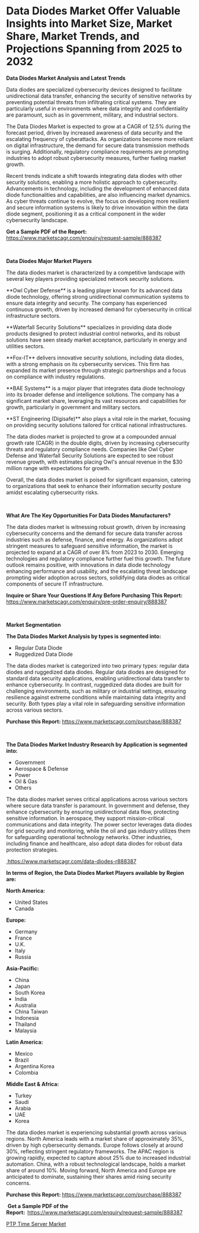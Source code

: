 <p><h1>Data Diodes Market Offer Valuable Insights into Market Size, Market Share, Market Trends, and Projections Spanning from 2025 to 2032</h1></p><p><strong>Data Diodes Market Analysis and Latest Trends</strong></p>
<p><p>Data diodes are specialized cybersecurity devices designed to facilitate unidirectional data transfer, enhancing the security of sensitive networks by preventing potential threats from infiltrating critical systems. They are particularly useful in environments where data integrity and confidentiality are paramount, such as in government, military, and industrial sectors. </p><p>The Data Diodes Market is expected to grow at a CAGR of 12.5% during the forecast period, driven by increased awareness of data security and the escalating frequency of cyberattacks. As organizations become more reliant on digital infrastructure, the demand for secure data transmission methods is surging. Additionally, regulatory compliance requirements are prompting industries to adopt robust cybersecurity measures, further fueling market growth. </p><p>Recent trends indicate a shift towards integrating data diodes with other security solutions, enabling a more holistic approach to cybersecurity. Advancements in technology, including the development of enhanced data diode functionalities and capabilities, are also influencing market dynamics. As cyber threats continue to evolve, the focus on developing more resilient and secure information systems is likely to drive innovation within the data diode segment, positioning it as a critical component in the wider cybersecurity landscape.</p></p>
<p><strong>Get a Sample PDF of the Report:&nbsp;</strong> <a href="https://www.marketscagr.com/enquiry/request-sample/888387?utm_campaign=2326&utm_medium=2&utm_source=Github&utm_content=ia&utm_term=21022025&utm_id=data-diodes">https://www.marketscagr.com/enquiry/request-sample/888387</a></p>
<p>&nbsp;</p>
<p><strong>Data Diodes Major Market Players</strong></p>
<p><p>The data diodes market is characterized by a competitive landscape with several key players providing specialized network security solutions. </p><p>**Owl Cyber Defense** is a leading player known for its advanced data diode technology, offering strong unidirectional communication systems to ensure data integrity and security. The company has experienced continuous growth, driven by increased demand for cybersecurity in critical infrastructure sectors. </p><p>**Waterfall Security Solutions** specializes in providing data diode products designed to protect industrial control networks, and its robust solutions have seen steady market acceptance, particularly in energy and utilities sectors. </p><p>**Fox-IT** delivers innovative security solutions, including data diodes, with a strong emphasis on its cybersecurity services. This firm has expanded its market presence through strategic partnerships and a focus on compliance with industry regulations.</p><p>**BAE Systems** is a major player that integrates data diode technology into its broader defense and intelligence solutions. The company has a significant market share, leveraging its vast resources and capabilities for growth, particularly in government and military sectors.</p><p>**ST Engineering (Digisafe)** also plays a vital role in the market, focusing on providing security solutions tailored for critical national infrastructures. </p><p>The data diodes market is projected to grow at a compounded annual growth rate (CAGR) in the double digits, driven by increasing cybersecurity threats and regulatory compliance needs. Companies like Owl Cyber Defense and Waterfall Security Solutions are expected to see robust revenue growth, with estimates placing Owl's annual revenue in the $30 million range with expectations for growth. </p><p>Overall, the data diodes market is poised for significant expansion, catering to organizations that seek to enhance their information security posture amidst escalating cybersecurity risks.</p></p>
<p>&nbsp;</p>
<p><strong>What Are The Key Opportunities For Data Diodes Manufacturers?</strong></p>
<p><p>The data diodes market is witnessing robust growth, driven by increasing cybersecurity concerns and the demand for secure data transfer across industries such as defense, finance, and energy. As organizations adopt stringent measures to safeguard sensitive information, the market is projected to expand at a CAGR of over 8% from 2023 to 2030. Emerging technologies and regulatory compliance further fuel this growth. The future outlook remains positive, with innovations in data diode technology enhancing performance and usability, and the escalating threat landscape prompting wider adoption across sectors, solidifying data diodes as critical components of secure IT infrastructure.</p></p>
<p><strong>Inquire or Share Your Questions If Any Before Purchasing This Report:</strong> <a href="https://www.marketscagr.com/enquiry/pre-order-enquiry/888387?utm_campaign=2326&utm_medium=2&utm_source=Github&utm_content=ia&utm_term=21022025&utm_id=data-diodes">https://www.marketscagr.com/enquiry/pre-order-enquiry/888387</a></p>
<p>&nbsp;</p>
<p><strong>Market Segmentation</strong></p>
<p><strong>The Data Diodes Market Analysis by types is segmented into:</strong></p>
<p><ul><li>Regular Data Diode</li><li>Ruggedized Data Diode</li></ul></p>
<p><p>The data diodes market is categorized into two primary types: regular data diodes and ruggedized data diodes. Regular data diodes are designed for standard data security applications, enabling unidirectional data transfer to enhance cybersecurity. In contrast, ruggedized data diodes are built for challenging environments, such as military or industrial settings, ensuring resilience against extreme conditions while maintaining data integrity and security. Both types play a vital role in safeguarding sensitive information across various sectors.</p></p>
<p><strong>Purchase this Report:&nbsp;</strong><a href="https://www.marketscagr.com/purchase/888387?utm_campaign=2326&utm_medium=2&utm_source=Github&utm_content=ia&utm_term=21022025&utm_id=data-diodes">https://www.marketscagr.com/purchase/888387</a></p>
<p>&nbsp;</p>
<p><strong>The Data Diodes Market Industry Research by Application is segmented into:</strong></p>
<p><ul><li>Government</li><li>Aerospace & Defense</li><li>Power</li><li>Oil & Gas</li><li>Others</li></ul></p>
<p><p>The data diodes market serves critical applications across various sectors where secure data transfer is paramount. In government and defense, they enhance cybersecurity by ensuring unidirectional data flow, protecting sensitive information. In aerospace, they support mission-critical communications and data integrity. The power sector leverages data diodes for grid security and monitoring, while the oil and gas industry utilizes them for safeguarding operational technology networks. Other industries, including finance and healthcare, also adopt data diodes for robust data protection strategies.</p></p>
<p><a href="https://www.marketscagr.com/data-diodes-r888387?utm_campaign=2326&utm_medium=2&utm_source=Github&utm_content=ia&utm_term=21022025&utm_id=data-diodes">&nbsp;https://www.marketscagr.com/data-diodes-r888387</a></p>
<p><strong>In terms of Region, the Data Diodes Market Players available by Region are:</strong></p>
<p>
    <p> <strong> North America: </strong>
        <ul>
            <li>United States</li>
            <li>Canada</li>
        </ul>
        </p> 
    <p> <strong> Europe: </strong>
        <ul>
            <li>Germany</li>
            <li>France</li>
            <li>U.K.</li>
            <li>Italy</li>
            <li>Russia</li>
        </ul>
        </p> 
    <p> <strong> Asia-Pacific: </strong>
        <ul>
            <li>China</li>
            <li>Japan</li>
            <li>South Korea</li>
            <li>India</li>
            <li>Australia</li>
            <li>China Taiwan</li>
            <li>Indonesia</li>
            <li>Thailand</li>
            <li>Malaysia</li>
        </ul>
        </p> 
    <p> <strong> Latin America: </strong>
        <ul>
            <li>Mexico</li>
            <li>Brazil</li>
            <li>Argentina Korea</li>
            <li>Colombia</li>
        </ul>
        </p> 
    <p> <strong> Middle East & Africa: </strong>
        <ul>
            <li>Turkey</li>
            <li>Saudi</li>
            <li>Arabia</li>
            <li>UAE</li>
            <li>Korea</li>
        </ul>
    </p>
    </p>
<p><p>The data diodes market is experiencing substantial growth across various regions. North America leads with a market share of approximately 35%, driven by high cybersecurity demands. Europe follows closely at around 30%, reflecting stringent regulatory frameworks. The APAC region is growing rapidly, expected to capture about 25% due to increased industrial automation. China, with a robust technological landscape, holds a market share of around 10%. Moving forward, North America and Europe are anticipated to dominate, sustaining their shares amid rising security concerns.</p></p>
<p><strong>Purchase this Report: </strong><a href="https://www.marketscagr.com/purchase/888387?utm_campaign=2326&utm_medium=2&utm_source=Github&utm_content=ia&utm_term=21022025&utm_id=data-diodes">https://www.marketscagr.com/purchase/888387</a></p>
<p>&nbsp;<strong>Get a Sample PDF of the Report:&nbsp;&nbsp;</strong><a href="https://www.marketscagr.com/enquiry/request-sample/888387?utm_campaign=2326&utm_medium=2&utm_source=Github&utm_content=ia&utm_term=21022025&utm_id=data-diodes">https://www.marketscagr.com/enquiry/request-sample/888387</a></p>
<p><strong></strong></p>
<p><p><a href="https://github.com/pearlinewhite4692/Market-Research-Report-List-1/blob/main/ptp-time-server-market.md?utm_campaign=2326&utm_medium=2&utm_source=Github&utm_content=ia&utm_term=21022025&utm_id=data-diodes">PTP Time Server Market</a></p></p>